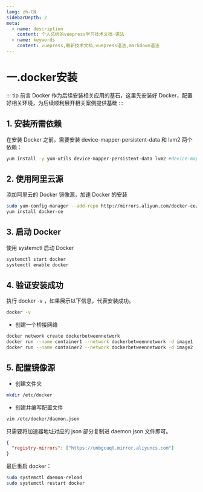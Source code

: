 ```yaml
---
lang: zh-CN
sidebarDepth: 2
meta:
  - name: description
    content: 个人总结的vuepress学习技术文档-语法
  - name: keywords
    content: vuepress,最新技术文档,vuepress语法,markdown语法
---
```


# 一.docker安装

::: tip 前言
Docker 作为后续安装相关应用的基石，这里先安装好 Docker，配置好相关环境，为后续顺利展开相关案例提供基础
:::

## 1. 安装所需依赖

在安装 Docker 之前，需要安装 device-mapper-persistent-data 和 lvm2 两个依赖：

```bash
yum install -y yum-utils device-mapper-persistent-data lvm2 #device-mapper-persistent-data: 存储驱动，Linux 上的许多高级卷管理技术,lvm: 逻辑卷管理器，用于创建逻辑磁盘分区使用
```

## 2. 使用阿里云源

添加阿里云的 Docker 镜像源，加速 Docker 的安装

```sh
sudo yum-config-manager --add-repo http://mirrors.aliyun.com/docker-ce/linux/centos/docker-ce.repo
yum install docker-ce
```

## 3. 启动 Docker

使用 systemctl 启动 Docker

```sh
systemctl start docker
systemctl enable docker
```

## 4. 验证安装成功

执行 docker -v ，如果展示以下信息，代表安装成功。

```sh
docker -v
```

- 创建一个桥接网络

```sh
docker network create dockerbetweennetwork
docker run --name container1 --network dockerbetweennetwork -d image1
docker run --name container2 --network dockerbetweennetwork -d image2
```

## 5. 配置镜像源

- 创建文件夹

```bash
mkdir /etc/docker
```

- 创建并编写配置文件

```bash
vim /etc/docker/daemon.json
```

只需要将加速器地址对应的 json 部分复制进 daemon.json 文件即可。

```json
{
  "registry-mirrors": ["https://unbgcuqt.mirror.aliyuncs.com"]
}
```

最后重启 docker：

```bash
sudo systemctl daemon-reload
sudo systemctl restart docker
```
